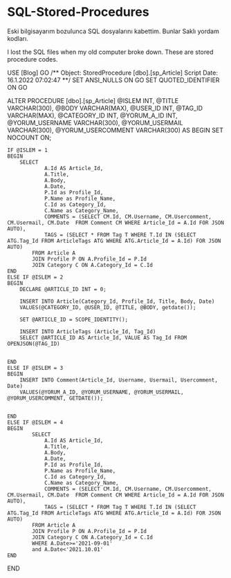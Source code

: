 # SQL-Stored-Procedures
Eski bilgisayarım bozulunca SQL dosyalarını kabettim. Bunlar Saklı yordam kodları.

I lost the SQL files when my old computer broke down. These are stored procedure codes.

USE [Blog]
GO
/** Object:  StoredProcedure [dbo].[sp_Article]    Script Date: 16.1.2022 07:02:47 **/
SET ANSI_NULLS ON
GO
SET QUOTED_IDENTIFIER ON
GO

ALTER PROCEDURE [dbo].[sp_Article] 
 @ISLEM INT,
 @TITLE VARCHAR(300),
 @BODY VARCHAR(MAX),
 @USER_ID INT,
 @TAG_ID VARCHAR(MAX),
 @CATEGORY_ID INT,
 @YORUM_A_ID INT,
 @YORUM_USERNAME VARCHAR(300),
 @YORUM_USERMAIL VARCHAR(300),
 @YORUM_USERCOMMENT VARCHAR(300)
AS
BEGIN
	SET NOCOUNT ON;

	IF @ISLEM = 1
	BEGIN
		SELECT 
				A.Id AS Article_Id,
				A.Title,
				A.Body,
				A.Date,
				P.Id as Profile_Id,
				P.Name as Profile_Name,
				C.Id as Category_Id,
				C.Name as Category_Name,
				COMMENTS = (SELECT CM.Id, CM.Username, CM.Usercomment, CM.Usermail, CM.Date  FROM Comment CM WHERE Article_Id = A.Id FOR JSON AUTO),
				TAGS = (SELECT * FROM Tag T WHERE T.Id IN (SELECT ATG.Tag_Id FROM ArticleTags ATG WHERE ATG.Article_Id = A.Id) FOR JSON AUTO)
			FROM Article A
			JOIN Profile P ON A.Profile_Id = P.Id
			JOIN Category C ON A.Category_Id = C.Id
	END
	ELSE IF @ISLEM = 2	
	BEGIN
		DECLARE @ARTICLE_ID INT = 0;

		INSERT INTO Article(Category_Id, Profile_Id, Title, Body, Date)
		VALUES(@CATEGORY_ID, @USER_ID, @TITLE, @BODY, getdate());

		SET @ARTICLE_ID = SCOPE_IDENTITY();

		INSERT INTO ArticleTags (Article_Id, Tag_Id)
		SELECT @ARTICLE_ID AS Article_Id, VALUE AS Tag_Id FROM OPENJSON(@TAG_ID) 
	

	END
	ELSE IF @ISLEM = 3
	BEGIN
		INSERT INTO Comment(Article_Id, Username, Usermail, Usercomment, Date)
		VALUES(@YORUM_A_ID, @YORUM_USERNAME, @YORUM_USERMAIL, @YORUM_USERCOMMENT, GETDATE());


	END
	ELSE IF @ISLEM = 4
	BEGIN
			SELECT 
				A.Id AS Article_Id,
				A.Title,
				A.Body,
				A.Date,
				P.Id as Profile_Id,
				P.Name as Profile_Name,
				C.Id as Category_Id,
				C.Name as Category_Name,
				COMMENTS = (SELECT CM.Id, CM.Username, CM.Usercomment, CM.Usermail, CM.Date  FROM Comment CM WHERE Article_Id = A.Id FOR JSON AUTO),
				TAGS = (SELECT * FROM Tag T WHERE T.Id IN (SELECT ATG.Tag_Id FROM ArticleTags ATG WHERE ATG.Article_Id = A.Id) FOR JSON AUTO)
			FROM Article A
			JOIN Profile P ON A.Profile_Id = P.Id
			JOIN Category C ON A.Category_Id = C.Id
			WHERE A.Date>='2021-09-01'
			and A.Date<'2021.10.01'
	END
END
